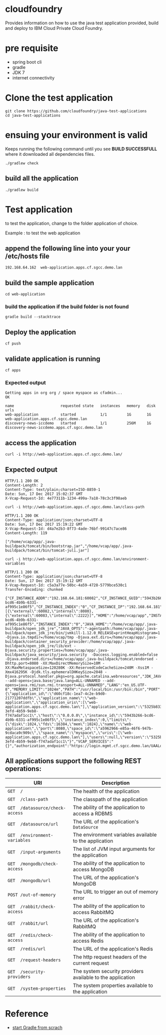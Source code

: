 # cloudfoundry

Provides information on how to use the java test application provided, build and deploy to IBM Cloud Private Cloud Foundry.

# pre requisite
- spring boot cli
- gradle
- JDK 7
- internet connectivity

# Clone the test application
```
git clone https://github.com/cloudfoundry/java-test-applications
cd java-test-applications
```

# ensuing your environment is valid
Keeps running the following command until you see **BUILD SUCCESSFULL** where it downloaded all dependencies files.
```
./gradlew check
```

## build all the application
```
./gradlew build
```

# Test application
to test the application, change to the folder application of choice.

Example : to test the web application
## append the following line into your your /etc/hosts file
```
192.168.64.162  web-application.apps.cf.sgcc.demo.lan
```

## build the sample application
```
cd web-application
```

### build the application if the build folder is not found
```
gradle build --stacktrace
```

## Deploy the application
```
cf push
```

## validate application is running
```
cf apps
```

### Expected output
```
Getting apps in org org / space myspace as cfadmin...
OK

name                     requested state   instances   memory   disk   urls
web-application          started           1/1         1G       1G     web-application.apps.cf.sgcc.demo.lan
discovery-news-iccdemo   started           1/1         256M     1G     discovery-news-iccdemo.apps.cf.sgcc.demo.lan
```

## access the application
```
curl -i http://web-application.apps.cf.sgcc.demo.lan/
```
## Expected output
```
HTTP/1.1 200 OK
Content-Length: 2
Content-Type: text/plain;charset=ISO-8859-1
Date: Sun, 17 Dec 2017 15:02:37 GMT
X-Vcap-Request-Id: 4e77311b-1234-499a-7a18-78c3c3f98aeb
```

```
curl -i http://web-application.apps.cf.sgcc.demo.lan/class-path
```

```
HTTP/1.1 200 OK
Content-Type: application/json;charset=UTF-8
Date: Sun, 17 Dec 2017 15:19:22 GMT
X-Vcap-Request-Id: d4a7e2b3-8f73-4ade-76bf-99147c7ace86
Content-Length: 119

["/home/vcap/app/.java-buildpack/tomcat/bin/bootstrap.jar","/home/vcap/app/.java-buildpack/tomcat/bin/tomcat-juli.jar"]
```

```
curl -i http://web-application.apps.cf.sgcc.demo.lan/environment-variables
```

```
HTTP/1.1 200 OK
Content-Type: application/json;charset=UTF-8
Date: Sun, 17 Dec 2017 15:19:12 GMT
X-Vcap-Request-Id: c5a3a77e-50bc-4a59-4728-5779bce530c1
Transfer-Encoding: chunked

{"CF_INSTANCE_ADDR":"192.168.64.181:60082","CF_INSTANCE_GUID":"5943b266-bcd6-4b9b-6331-af995c1e86f5","CF_INSTANCE_INDEX":"0","CF_INSTANCE_IP":"192.168.64.181","CF_INSTANCE_PORT":"60082","CF_INSTANCE_PORTS":"[{\"external\":60082,\"internal\":8080},{\"external\":60083,\"internal\":2222}]","HOME":"/home/vcap/app","INSTANCE_GUID":"5943b266-bcd6-4b9b-6331-af995c1e86f5","INSTANCE_INDEX":"0","JAVA_HOME":"/home/vcap/app/.java-buildpack/open_jdk_jre","JAVA_OPTS":"-agentpath:/home/vcap/app/.java-buildpack/open_jdk_jre/bin/jvmkill-1.12.0_RELEASE=printHeapHistogram=1 -Djava.io.tmpdir=/home/vcap/tmp -Djava.ext.dirs=/home/vcap/app/.java-buildpack/container_security_provider:/home/vcap/app/.java-buildpack/open_jdk_jre/lib/ext -Djava.security.properties=/home/vcap/app/.java-buildpack/java_security/java.security  -Daccess.logging.enabled=false -Djava.endorsed.dirs=/home/vcap/app/.java-buildpack/tomcat/endorsed -Dhttp.port=8080 -XX:MaxDirectMemorySize=10M -XX:MaxMetaspaceSize=120280K -XX:ReservedCodeCacheSize=240M -Xss1M -Xmx416295K -Djdk.tls.ephemeralDHKeySize=2048 -Djava.protocol.handler.pkgs=org.apache.catalina.webresources","JDK_JAVA_OPTIONS":" --add-opens=java.base/java.lang=ALL-UNNAMED --add-opens=java.rmi/sun.rmi.transport=ALL-UNNAMED","LANG":"en_US.UTF-8","MEMORY_LIMIT":"1024m","PATH":"/usr/local/bin:/usr/bin:/bin","PORT":"8080","PWD":"/home/vcap/app","SHLVL":"0","TMPDIR":"/home/vcap/tmp","USER":"vcap","VCAP_APPLICATION":"{\"application_id\":\"d60cf18c-1ea7-4c2e-b9d0-21771207ddfb\",\"application_name\":\"web-application\",\"application_uris\":[\"web-application.apps.cf.sgcc.demo.lan\"],\"application_version\":\"5325b833-3efd-4b59-9eb8-f747adaf1cc1\",\"host\":\"0.0.0.0\",\"instance_id\":\"5943b266-bcd6-4b9b-6331-af995c1e86f5\",\"instance_index\":0,\"limits\":{\"disk\":1024,\"fds\":16384,\"mem\":1024},\"name\":\"web-application\",\"port\":8080,\"space_id\":\"a5962966-e85a-46f6-947b-9cdaca9c909c\",\"space_name\":\"myspace\",\"uris\":[\"web-application.apps.cf.sgcc.demo.lan\"],\"users\":null,\"version\":\"5325b833-3efd-4b59-9eb8-f747adaf1cc1\"}","VCAP_SERVICES":"{}","authorization_endpoint":"https://login.mgmt.cf.sgcc.demo.lan/UAALoginServerWAR","cloud_controller_url":"https://api.mgmt.cf.sgcc.demo.lan"}
```

## All applications support the following REST operations:

| URI | Description
| --- | -----------
| `GET  /` | The health of the application
| `GET  /class-path` | The classpath of the application
| `GET  /datasource/check-access` | The ability of the application to access a RDBMS
| `GET  /datasource/url` | The URL of the application's `DataSource`
| `GET  /environment-variables` | The environment variables available to the application
| `GET  /input-arguments` | The list of JVM input arguments for the application
| `GET  /mongodb/check-access` | The ability of the application to access MongoDB
| `GET  /mongodb/url` | The URL of the application's MongoDB
| `POST /out-of-memory` | The URL to trigger an out of memory error
| `GET  /rabbit/check-access` | The ability of the application to access RabbitMQ
| `GET  /rabbit/url` | The URL of the application's RabbitMQ
| `GET  /redis/check-access` | The ability of the application to access Redis
| `GET  /redis/url` | The URL of the application's Redis
| `GET  /request-headers` | The http request headers of the current request
| `GET  /security-providers` | The system security providers available to the application
| `GET  /system-properties` | The system properties available to the application

# Reference
- [start Gradle from scrach](https://spring.io/guides/gs/gradle/#scratch)
